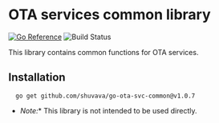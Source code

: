 # OTA services common library

[![Go Reference](https://pkg.go.dev/badge/github.com/shuvava/go-ota-svc-common.svg)](https://pkg.go.dev/github.com/shuvava/go-ota-svc-common)
![Build Status](https://github.com/shuvava/go-ota-svc-common/actions/workflows/makefile.yml/badge.svg)

This library contains common functions for OTA services.

## Installation

```shell
  go get github.com/shuvava/go-ota-svc-common@v1.0.7
```

* *Note:** This library is not intended to be used directly.
